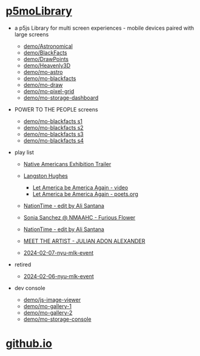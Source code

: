# [p5moLibrary](https://github.com/molab-itp/p5moLibrary)

- a p5js Library for multi screen experiences - mobile devices paired with large screens

  - [demo/Astronomical](demo/Astronomical?v=157)
  - [demo/BlackFacts](demo/BlackFacts?v=157)
  - [demo/DrawPoints](demo/DrawPoints?v=157)
  - [demo/Heavenly3D](demo/Heavenly3D?v=157)
  - [demo/mo-astro](demo/mo-astro?v=157)
  - [demo/mo-blackfacts](demo/mo-blackfacts?v=157)
  - [demo/mo-draw](demo/mo-draw?v=157)
  - [demo/mo-pixel-grid](demo/mo-pixel-grid?v=157)
  - [demo/mo-storage-dashboard](demo/mo-storage-dashboard?v=157)

- POWER TO THE PEOPLE screens

  - [demo/mo-blackfacts s1](demo/mo-blackfacts?v=157&group=s1)
  - [demo/mo-blackfacts s2](demo/mo-blackfacts?v=157&group=s2)
  - [demo/mo-blackfacts s3](demo/mo-blackfacts?v=157&group=s3)
  - [demo/mo-blackfacts s4](demo/mo-blackfacts?v=157&group=s4)

- play list

  - [Native Americans Exhibition Trailer](demo/BlackFacts?playlist=hpjNGTYvpxw)

  - [Langston Hughes ](demo/BlackFacts?playlist=XzI3huqpCi4)
    - [Let America be America Again - video](demo/mo-blackfacts?playlist=CFNM8GB_Yp0&title=%E2%98%85)
    - [Let America be America Again - poets.org](https://poets.org/poem/let-america-be-america-again)
  - [NationTime - edit by Ali Santana](demo/mo-blackfacts?playlist=-UtKxghWlvY&title=NationTime%20-%20ELUCID%20-%20BETAMAX&qrcode=NationTime.png)
  - [Sonia Sanchez @ NMAAHC - Furious Flower](demo/mo-blackfacts?playlist=FNLp8e-cfgk&title=Sonia%20Sanchez)
  - [NationTime - edit by Ali Santana](demo/mo-blackfacts?playlist=-UtKxghWlvY&title=NationTime%20-%20ELUCID%20-%20BETAMAX&qrcode=NationTime.png)
  - [MEET THE ARTIST - JULIAN ADON ALEXANDER](demo/mo-blackfacts?playlist=wk0La_2igws&title=MEET%20THE%20ARTIST%20-%20JULIAN%20ADON%20ALEXANDE%20-%20What%20it%20is&qrcode=JULIAN.png)

  - [2024-02-07-nyu-mlk-event](demo/mo-blackfacts?playlist=lG758MniLYg&qrcode=annoucement-01.png&title=2024-02-07-nyu-mlk-event)

- retired

  - [2024-02-06-nyu-mlk-event](demo/mo-blackfacts?playlist=zbRz5xTaLYI&qrcode=annoucement-01.png&title=2024-02-06-nyu-mlk-event)
  <!-- - [Weapons of White Destruction - TJ](demo/mo-blackfacts?playlist=ob8YQPGJiHY&title=Weapons%20of%20White%20Destruction%20-%20TJ&&qrcode=TJ.png) -->

- dev console

  - [demo/js-image-viewer](demo/js-image-viewer?v=157)
  - [demo/mo-gallery-1](demo/mo-gallery-1?v=157)
  - [demo/mo-gallery-2](demo/mo-gallery-2?v=157)
  - [demo/mo-storage-console](demo/mo-storage-console?v=157)

# [github.io](https://molab-itp.github.io/p5moLibrary/src?v=157)

<!--

- retired
  - [demo/mo-astro-host-0](demo/mo-astro-host-0?v=157)
  - [demo/mo-astro-host-1](demo/mo-astro-host-1?v=157)
  - [demo/mo-astro-remote-0](demo/mo-astro-remote-0?v=157)
  - [demo/mo-astro-remote-1](demo/mo-astro-remote-1?v=157)

  - [demo/mo-blackfacts-host](demo/mo-blackfacts-host?v=157)
  - [demo/mo-blackfacts-remote](demo/mo-blackfacts-remote?v=157)

# https://www.youtube.com/watch?v=hpjNGTYvpxw
# The Land Carries Our Ancestors: Contemporary Art by Native Americans Exhibition Trailer

 -->
